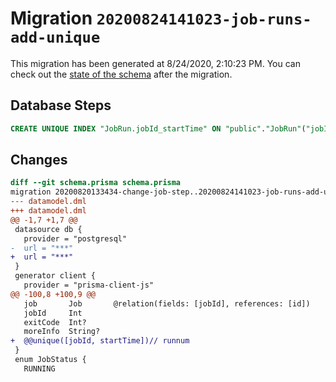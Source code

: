 # Migration `20200824141023-job-runs-add-unique`

This migration has been generated at 8/24/2020, 2:10:23 PM.
You can check out the [state of the schema](./schema.prisma) after the migration.

## Database Steps

```sql
CREATE UNIQUE INDEX "JobRun.jobId_startTime" ON "public"."JobRun"("jobId","startTime")
```

## Changes

```diff
diff --git schema.prisma schema.prisma
migration 20200820133434-change-job-step..20200824141023-job-runs-add-unique
--- datamodel.dml
+++ datamodel.dml
@@ -1,7 +1,7 @@
 datasource db {
   provider = "postgresql"
-  url = "***"
+  url = "***"
 }
 generator client {
   provider = "prisma-client-js"
@@ -100,8 +100,9 @@
   job       Job       @relation(fields: [jobId], references: [id])
   jobId     Int
   exitCode  Int?
   moreInfo  String?
+  @@unique([jobId, startTime])// runnum
 }
 enum JobStatus {
   RUNNING
```


